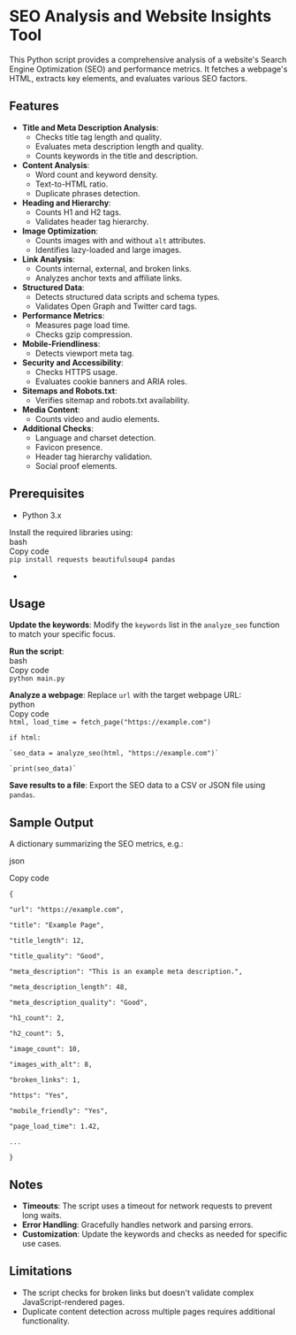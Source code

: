 # **SEO Analysis and Website Insights Tool**

This Python script provides a comprehensive analysis of a website's Search Engine Optimization (SEO) and performance metrics. It fetches a webpage's HTML, extracts key elements, and evaluates various SEO factors.

## **Features**

* **Title and Meta Description Analysis**:  
  * Checks title tag length and quality.  
  * Evaluates meta description length and quality.  
  * Counts keywords in the title and description.  
* **Content Analysis**:  
  * Word count and keyword density.  
  * Text-to-HTML ratio.  
  * Duplicate phrases detection.  
* **Heading and Hierarchy**:  
  * Counts H1 and H2 tags.  
  * Validates header tag hierarchy.  
* **Image Optimization**:  
  * Counts images with and without `alt` attributes.  
  * Identifies lazy-loaded and large images.  
* **Link Analysis**:  
  * Counts internal, external, and broken links.  
  * Analyzes anchor texts and affiliate links.  
* **Structured Data**:  
  * Detects structured data scripts and schema types.  
  * Validates Open Graph and Twitter card tags.  
* **Performance Metrics**:  
  * Measures page load time.  
  * Checks gzip compression.  
* **Mobile-Friendliness**:  
  * Detects viewport meta tag.  
* **Security and Accessibility**:  
  * Checks HTTPS usage.  
  * Evaluates cookie banners and ARIA roles.  
* **Sitemaps and Robots.txt**:  
  * Verifies sitemap and robots.txt availability.  
* **Media Content**:  
  * Counts video and audio elements.  
* **Additional Checks**:  
  * Language and charset detection.  
  * Favicon presence.  
  * Header tag hierarchy validation.  
  * Social proof elements.

## **Prerequisites**

* Python 3.x

Install the required libraries using:  
bash  
Copy code  
`pip install requests beautifulsoup4 pandas`

* 

## **Usage**

  **Update the keywords**: Modify the `keywords` list in the `analyze_seo` function to match your specific focus.

**Run the script**:  
bash  
Copy code  
`python main.py`

 

**Analyze a webpage**: Replace `url` with the target webpage URL:  
python  
Copy code  
`html, load_time = fetch_page("https://example.com")`

`if html:`

    `seo_data = analyze_seo(html, "https://example.com")`

    `print(seo_data)`

 
  **Save results to a file**: Export the SEO data to a CSV or JSON file using `pandas`.

## **Sample Output**

A dictionary summarizing the SEO metrics, e.g.:

json

Copy code

`{`

  `"url": "https://example.com",`

  `"title": "Example Page",`

  `"title_length": 12,`

  `"title_quality": "Good",`

  `"meta_description": "This is an example meta description.",`

  `"meta_description_length": 48,`

  `"meta_description_quality": "Good",`

  `"h1_count": 2,`

  `"h2_count": 5,`

  `"image_count": 10,`

  `"images_with_alt": 8,`

  `"broken_links": 1,`

  `"https": "Yes",`

  `"mobile_friendly": "Yes",`

  `"page_load_time": 1.42,`

  `...`

`}`

## **Notes**

* **Timeouts**: The script uses a timeout for network requests to prevent long waits.  
* **Error Handling**: Gracefully handles network and parsing errors.  
* **Customization**: Update the keywords and checks as needed for specific use cases.

## **Limitations**

* The script checks for broken links but doesn't validate complex JavaScript-rendered pages.  
* Duplicate content detection across multiple pages requires additional functionality.

